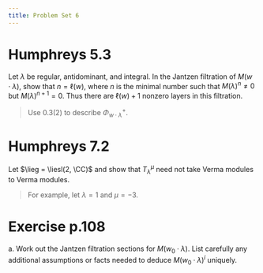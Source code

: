 ```yaml
---
title: Problem Set 6
---
```


# Humphreys 5.3

Let $\lambda$ be regular, antidominant, and integral.
In the Jantzen filtration of $M(w\cdot \lambda)$, show that $n = \ell(w)$, where $n$ is the minimal number such that $M(\lambda)^n \neq 0$ but $M(\lambda)^{n+1} = 0$.
Thus there are $\ell(w) + 1$ nonzero layers in this filtration.

> Use 0.3(2) to describe $\Phi^+_{w\cdot \lambda}$.

# Humphreys 7.2

Let $\lieg = \liesl(2, \CC)$ and show that $T_{\lambda}^\mu$ need not take Verma modules to Verma modules.

> For example, let $\lambda = 1$ and $\mu = -3$.

# Exercise p.108

a. Work out the Jantzen filtration sections for $M(w_0 \cdot \lambda)$.
  List carefully any additional assumptions or facts needed to deduce $M(w_0\cdot \lambda)^i$ uniquely.

